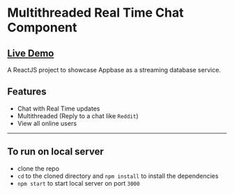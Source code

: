 # Multithreaded Real Time Chat Component
[**Live Demo**](https://tarangdave.github.io/multithread-production/)
---
A ReactJS project to showcase Appbase as a streaming database service.
## Features
* Chat with Real Time updates
* Multithreaded (Reply to a chat like `Reddit`)
* View all online users
---
## To run on local server
* clone the repo
* `cd` to the cloned directory and `npm install` to install the dependencies
* `npm start` to start local server on port `3000`